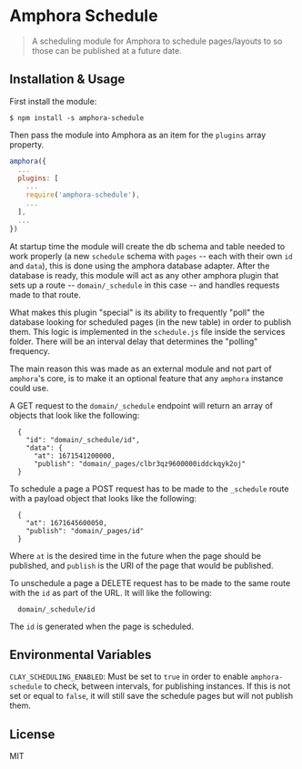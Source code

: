 # Amphora Schedule

> A scheduling module for Amphora to schedule pages/layouts to so those can be published at a future date.

## Installation & Usage

First install the module:

```ssh
$ npm install -s amphora-schedule
```

Then pass the module into Amphora as an item for the `plugins` array property.

```javascript
amphora({
  ...
  plugins: [
    ...
    require('amphora-schedule'),
    ...
  ],
  ...
})
```

At startup time the module will create the db schema and table needed to work properly  (a new `schedule` schema with `pages` -- each with their own `id` and `data`), this is done using the amphora database adapter. After the database is ready, this module will act as any other amphora plugin that sets up
a route -- `domain/_schedule` in this case -- and handles requests made to that route.

What makes this plugin "special" is its ability to frequently "poll" the database looking for scheduled pages (in the new table) in order to publish them. This logic is implemented in the `schedule.js` file inside the services folder. There will be an interval delay that determines the "polling" frequency.

The main reason this was made as an external module and not part of `amphora`'s core, is to make it an optional feature that any `amphora` instance could use.

A GET request to the `domain/_schedule` endpoint will return an array of objects that look like the following:

```
  {
    "id": "domain/_schedule/id",
    "data": {
      "at": 1671541200000,
      "publish": "domain/_pages/clbr3qz9600000iddckqyk2oj"
  }
```

To schedule a page a POST request has to be made to the `_schedule` route with a payload object that looks like the following:

```
  {
    "at": 1671645600050,
    "publish": "domain/_pages/id"
  }
```

Where `at` is the desired time in the future when the page should be published, and `publish` is the URI of the page that would be published.

To unschedule a page a DELETE request has to be made to the same route with the `id` as part of the URL. It will like the following:

```
  domain/_schedule/id
```

The `id` is generated when the page is scheduled.

## Environmental Variables

`CLAY_SCHEDULING_ENABLED`: Must be set to `true` in order to enable `amphora-schedule` to check, between intervals, for publishing instances. If this is not set or equal to `false`, it will still save the schedule pages but will not publish them.

## License

MIT
